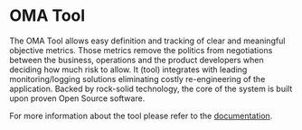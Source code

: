 # OMA Tool

The OMA Tool allows easy definition and tracking of clear and meaningful objective metrics. Those metrics remove the politics from negotiations between the business, operations and the product developers when deciding how much risk to allow. It (tool) integrates with leading monitoring/logging solutions eliminating costly re-engineering of the application. Backed by rock-solid technology, the core of the system is built upon proven Open Source software.

For more information about the tool please refer to the [documentation](https://confluence.metrosystems.net/display/EBT/User+documentation).
